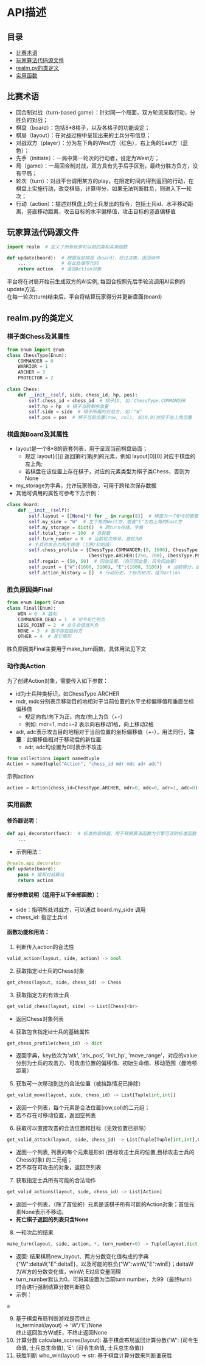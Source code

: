 # API描述
## 目录
- [比赛术语](#比赛术语)
- [玩家算法代码源文件](#玩家算法代码源文件)
- [realm.py的类定义](#realmpy的类定义)
- [实用函数](#实用函数)

## 比赛术语
- 回合制对战（turn-based game）：针对同一个局面，双方轮流采取行动，分胜负的对战；
- 棋盘（board）：包括8*8格子，以及各格子的功能设定；
- 棋局（layout）：在对战过程中呈现出来的士兵分布信息；
- 对战双方（player）：分为左下角的West方（红色），右上角的East方（蓝色）；
- 先手（initiate）：一局中第一轮次的行动者，设定为West方；
- 局（game）：一局回合制对战，双方具有先手后手区别，最终分胜方负方，没有平局；
- 轮次（turn）：对战平台调用某方的play，在限定时间内得到返回的行动，在棋盘上实施行动，改变棋局，计算得分，如果无法判断胜负，则进入下一轮次；
- 行动（action）：描述对棋盘上的士兵发出的指令，包括士兵id、水平移动距离，竖直移动距离，攻击目标的水平偏移值，攻击目标的竖直偏移值

## 玩家算法代码源文件
```python
import realm  # 定义了所有玩家可以用的类和实用函数

def update(board):  # 根据当前棋局（board），经过决策，返回动作
    ...             # 在此处编写代码
    return action   # 返回Action对象
```
平台将在对局开始前生成双方的AI实例, 每回合按照先后手轮流调用AI实例的update方法.<br>
在每一轮次(turn)结束后，平台将结算玩家得分并更新盘面(board)

## realm.py的类定义
### 棋子类Chess及其属性
```python
from enum import Enum
class ChessType(Enum):
    COMMANDER = 0
    WARRIOR = 1
    ARCHER = 3
    PROTECTOR = 2
    
class Chess:
    def __init__(self, side, chess_id, hp, pos):
        self.chess_id = chess_id  # 棋子ID, 如：ChessType.COMMANDER
        self.hp = hp  # 棋子当前剩余血量
        self.side = side  # 棋子所属的对战方, 如："W"
        self.pos = pos  # 棋子当前位置(row, col), 如(0,0)对应于左上角位置
```

### 棋盘类Board及其属性
- layout是一个8*8的嵌套列表，用于呈现当前棋盘局面；<br>
    - 规定 layout[i][j] 返回第i行第j列的元素，例如 layout[0][0] 对应于棋盘的左上角;
    - 若棋盘在该位置上存在棋子，对应的元素类型为棋子类Chess，否则为None
- my_storage为字典，允许玩家修改，可用于跨轮次保存数据
- 其他可调用的属性可参考下方示例：

```python
class Board:
    def __init__(self):
        self.layout = [[None]*8 for _ in range(8)]  # 棋盘为一个8*8的嵌套列表，layout[row][col]，列表元素类型是Chess
        self.my_side = "W"  # 左下角的West方，或者"E"为右上角的East方
        self.my_storage = dict()  # 跨turn存储，字典
        self.total_turn = 100  # 总轮数
        self.turn_number = 0  # 当前轮次序号，首轮为0
        # 士兵的攻击力和生命值（上限/初始值）
        self.chess_profile = {ChessType.COMMANDER:(0, 1600), ChessType.WARRIOR:(200, 1000),
                              ChessType.ARCHER:(250, 700), ChessType.PROTECTOR:(150, 1400)}
        self.regain = (50, 50)  # 回血设置，（自己回血量，司令回血量）
        self.point = {"W":(1600, 3100), "E":(1600, 3100)}  # 当前得分，由（司令生命值，士兵总生命值）构成
        self.action_history = []  # 行动历史，下标为轮次，值为action
```

### 胜负原因类Final
```python
from enum import Enum
class Final(Enum):
    WIN = 0  # 胜利
    COMMANDER_DEAD = 1  # 司令死亡判负
    LESS_POINT = 2  # 总生命值低判负
    NONE = 3  # 暂不存在胜利方
    OTHER = 4  # 其它情形
```
胜负原因类Final主要用于make_turn函数，具体用法见下文

### 动作类Action
为了创建Action对象，需要传入如下参数：
- id为士兵种类标识，如ChessType.ARCHER
- mdr, mdc分别表示移动目的地相对于当前位置的水平坐标偏移值和垂直坐标偏移值
    - 规定向右/向下为正，向左/向上为负（+-）
    - 例如: mdr=1, mdc=-2 表示向右移动1格，向上移动2格
- adr, adc表示攻击目的地相对于当前位置的坐标偏移值（+-），用法同行，**注意**：此偏移值相对于移动后的新位置
    - adr, adc均设置为0时表示不攻击

```python
from collections import namedtuple
Action = namedtuple("Action", "chess_id mdr mdc adr adc")
```
示例action:
```python
action = Action(chess_id=ChessType.ARCHER, mdr=0, mdc=0, adr=1, adc=0)
```

### 实用函数
#### 修饰器说明：

```python
def api_decorator(func):  # 标准的装饰器，用于转换算法函数为引擎可读的标准函数
    ...
```
- 示例用法：
```python
@realm.api_decorator
def update(board): 
    pass # 编写对战算法
    return action
```

#### 部分参数说明（适用于以下全部函数）：
- side：指明所处对战方，可以通过 board.my_side 调用
- chess_id: 指定士兵id 

#### 函数功能和用法：
1. 判断传入action的合法性 <br>
```python
valid_action(layout, side, action) -> bool 
```
2. 获取指定id士兵的Chess对象<br>
```python
get_chess(layout, side, chess_id) -> Chess
```
3. 获取指定方的有效士兵 <br>
```python
get_valid_chess(layout, side) -> List[Chess]<br>
```
- 返回Chess对象列表

4. 获取包含指定id士兵的基础属性<br>
```python
get_chess_profile(chess_id) -> dict
```
- 返回字典，key依次为'atk', 'atk_pos', 'init_hp', 'move_range'，对应的value分别为士兵的攻击力、可攻击位置的偏移值、初始生命值、移动范围（曼哈顿距离）

5. 获取可一次移动到达的合法位置（被挡路情况已排除） <br>
```python
get_valid_move(layout, side, chess_id) -> List[Tuple[int,int]]
```
- 返回一个列表，每个元素是合法位置(row,col)的二元组；
- 若不存在可移动位置，返回空列表

6. 获取可以直接攻击的合法位置和目标（无效位置已排除）<br>
```python
get_valid_attack(layout, side, chess_id) -> List[Tuple[Tuple[int,int],Chess]]
```
- 返回一个列表, 列表的每个元素是形如 (目标攻击士兵的位置,目标攻击士兵的Chess对象) 的二元组；
- 若不存在可攻击的对象，返回空列表

7. 获取指定士兵所有可能的合法动作 
```python
get_valid_actions(layout, side, chess_id) -> List[Action]
```
- 返回一个列表，（除了首位的）元素是该棋子所有可能的Action对象；首位元素None表示不移动。
- **死亡棋子返回的列表只含None**

8. 一轮次后的结果 <br>
```python
make_turn(layout, side, action, *, turn_number=0) -> Tuple[layout,dict,dict]
```
- 返回: 结果棋局new_layout、两方分数变化值构成的字典 {"W":deltaW,"E":deltaE}，以及可能的胜负{"W":winW,"E":winE}；deltaW为W方的分数变化值，winW; E对应变量同理
- turn_number默认为0。可将其设置为当前turn number，为99（最终turn）时会进行强制结算分数判断胜负
- 示例：
```python 
a 
```


9. 基于棋盘布局判断游戏是否终止<br>
    is_terminal(layout) -> 'W'/'E'/None <br>
    终止返回胜方W或E，不终止返回None
10. 计算分数
calculate_scores(layout):
基于棋盘布局返回计算分数{'W': (司令生命值, 士兵总生命值), 'E': (司令生命值, 士兵总生命值)}
11. 获胜判断
who_win(layout) -> str:
基于棋盘计算分数来判断谁获胜

